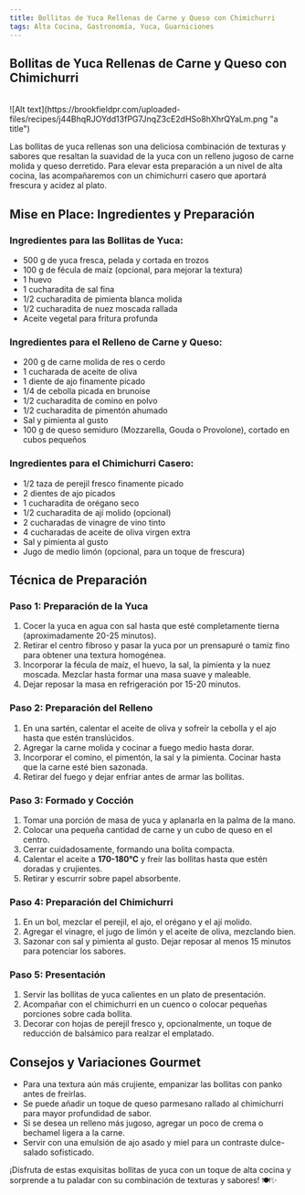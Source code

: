 ```yaml
---
title: Bollitas de Yuca Rellenas de Carne y Queso con Chimichurri
tags: Alta Cocina, Gastronomía, Yuca, Guarniciones
---
```


## **Bollitas de Yuca Rellenas de Carne y Queso con Chimichurri**
<br>
![Alt text](https://brookfieldpr.com/uploaded-files/recipes/j44BhqRJOYdd13fPG7JnqZ3cE2dHSo8hXhrQYaLm.png "a title")
<br>


Las bollitas de yuca rellenas son una deliciosa combinación de texturas y sabores que resaltan la suavidad de la yuca con un relleno jugoso de carne molida y queso derretido. Para elevar esta preparación a un nivel de alta cocina, las acompañaremos con un chimichurri casero que aportará frescura y acidez al plato.

## **Mise en Place: Ingredientes y Preparación**

### **Ingredientes para las Bollitas de Yuca:**
- 500 g de yuca fresca, pelada y cortada en trozos
- 100 g de fécula de maíz (opcional, para mejorar la textura)
- 1 huevo
- 1 cucharadita de sal fina
- 1/2 cucharadita de pimienta blanca molida
- 1/2 cucharadita de nuez moscada rallada
- Aceite vegetal para fritura profunda

### **Ingredientes para el Relleno de Carne y Queso:**
- 200 g de carne molida de res o cerdo
- 1 cucharada de aceite de oliva
- 1 diente de ajo finamente picado
- 1/4 de cebolla picada en brunoise
- 1/2 cucharadita de comino en polvo
- 1/2 cucharadita de pimentón ahumado
- Sal y pimienta al gusto
- 100 g de queso semiduro (Mozzarella, Gouda o Provolone), cortado en cubos pequeños

### **Ingredientes para el Chimichurri Casero:**
- 1/2 taza de perejil fresco finamente picado
- 2 dientes de ajo picados
- 1 cucharadita de orégano seco
- 1/2 cucharadita de ají molido (opcional)
- 2 cucharadas de vinagre de vino tinto
- 4 cucharadas de aceite de oliva virgen extra
- Sal y pimienta al gusto
- Jugo de medio limón (opcional, para un toque de frescura)

## **Técnica de Preparación**

### **Paso 1: Preparación de la Yuca**
1. Cocer la yuca en agua con sal hasta que esté completamente tierna (aproximadamente 20-25 minutos).
2. Retirar el centro fibroso y pasar la yuca por un prensapuré o tamiz fino para obtener una textura homogénea.
3. Incorporar la fécula de maíz, el huevo, la sal, la pimienta y la nuez moscada. Mezclar hasta formar una masa suave y maleable.
4. Dejar reposar la masa en refrigeración por 15-20 minutos.

### **Paso 2: Preparación del Relleno**
1. En una sartén, calentar el aceite de oliva y sofreír la cebolla y el ajo hasta que estén translúcidos.
2. Agregar la carne molida y cocinar a fuego medio hasta dorar.
3. Incorporar el comino, el pimentón, la sal y la pimienta. Cocinar hasta que la carne esté bien sazonada.
4. Retirar del fuego y dejar enfriar antes de armar las bollitas.

### **Paso 3: Formado y Cocción**
1. Tomar una porción de masa de yuca y aplanarla en la palma de la mano.
2. Colocar una pequeña cantidad de carne y un cubo de queso en el centro.
3. Cerrar cuidadosamente, formando una bolita compacta.
4. Calentar el aceite a **170-180°C** y freír las bollitas hasta que estén doradas y crujientes.
5. Retirar y escurrir sobre papel absorbente.

### **Paso 4: Preparación del Chimichurri**
1. En un bol, mezclar el perejil, el ajo, el orégano y el ají molido.
2. Agregar el vinagre, el jugo de limón y el aceite de oliva, mezclando bien.
3. Sazonar con sal y pimienta al gusto. Dejar reposar al menos 15 minutos para potenciar los sabores.

### **Paso 5: Presentación**
1. Servir las bollitas de yuca calientes en un plato de presentación.
2. Acompañar con el chimichurri en un cuenco o colocar pequeñas porciones sobre cada bollita.
3. Decorar con hojas de perejil fresco y, opcionalmente, un toque de reducción de balsámico para realzar el emplatado.

## **Consejos y Variaciones Gourmet**
- Para una textura aún más crujiente, empanizar las bollitas con panko antes de freírlas.
- Se puede añadir un toque de queso parmesano rallado al chimichurri para mayor profundidad de sabor.
- Si se desea un relleno más jugoso, agregar un poco de crema o bechamel ligera a la carne.
- Servir con una emulsión de ajo asado y miel para un contraste dulce-salado sofisticado.

¡Disfruta de estas exquisitas bollitas de yuca con un toque de alta cocina y sorprende a tu paladar con su combinación de texturas y sabores! 🍽️✨

